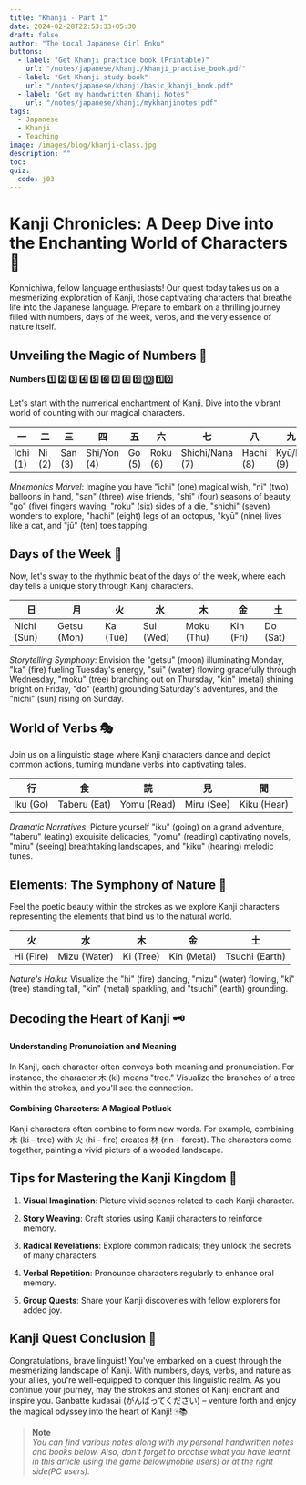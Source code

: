 ```yaml
---
title: "Khanji - Part 1"
date: 2024-02-28T22:53:33+05:30
draft: false
author: "The Local Japanese Girl Enku"
buttons:
  - label: "Get Khanji practice book (Printable)"
    url: "/notes/japanese/khanji/khanji_practise_book.pdf"
  - label: "Get Khanji study book"
    url: "/notes/japanese/khanji/basic_khanji_book.pdf"
  - label: "Get my handwritten Khanji Notes"
    url: "/notes/japanese/khanji/mykhanjinotes.pdf"
tags:
  - Japanese
  - Khanji
  - Teaching
image: /images/blog/khanji-class.jpg
description: ""
toc:
quiz:
  code: j03
---
```



# Kanji Chronicles: A Deep Dive into the Enchanting World of Characters 🎎

Konnichiwa, fellow language enthusiasts! Our quest today takes us on a mesmerizing exploration of Kanji, those captivating characters that breathe life into the Japanese language. Prepare to embark on a thrilling journey filled with numbers, days of the week, verbs, and the very essence of nature itself.

## Unveiling the Magic of Numbers 🎲

#### Numbers 1️⃣ 2️⃣ 3️⃣ 4️⃣ 5️⃣ 6️⃣ 7️⃣ 8️⃣ 9️⃣  🔟  1️⃣0️⃣

Let's start with the numerical enchantment of Kanji. Dive into the vibrant world of counting with our magical characters.

| 一 | 二 | 三 | 四 | 五 | 六 | 七 | 八 | 九 | 十 |
|---|---|---|---|---|---|---|---|---|---|
| Ichi (1) | Ni (2) | San (3) | Shi/Yon (4) | Go (5) | Roku (6) | Shichi/Nana (7) | Hachi (8) | Kyū/Ku (9) | Jū (10) |

_Mnemonics Marvel_: Imagine you have "ichi" (one) magical wish, "ni" (two) balloons in hand, "san" (three) wise friends, "shi" (four) seasons of beauty, "go" (five) fingers waving, "roku" (six) sides of a die, "shichi" (seven) wonders to explore, "hachi" (eight) legs of an octopus, "kyū" (nine) lives like a cat, and "jū" (ten) toes tapping.

## Days of the Week 📅

Now, let's sway to the rhythmic beat of the days of the week, where each day tells a unique story through Kanji characters.

|  日 |月 | 火 | 水 | 木 | 金 | 土 |
|---|---|---|---|---|---|---|
| Nichi (Sun) |Getsu (Mon) | Ka (Tue) | Sui (Wed) | Moku (Thu) | Kin (Fri) | Do (Sat) | 

_Storytelling Symphony_: Envision the "getsu" (moon) illuminating Monday, "ka" (fire) fueling Tuesday's energy, "sui" (water) flowing gracefully through Wednesday, "moku" (tree) branching out on Thursday, "kin" (metal) shining bright on Friday, "do" (earth) grounding Saturday's adventures, and the "nichi" (sun) rising on Sunday.

## World of Verbs 🎭

Join us on a linguistic stage where Kanji characters dance and depict common actions, turning mundane verbs into captivating tales.

| 行 | 食 | 読 | 見 | 聞 |
|---|---|---|---|---|
| Iku (Go) | Taberu (Eat) | Yomu (Read) | Miru (See) | Kiku (Hear) |

_Dramatic Narratives_: Picture yourself "iku" (going) on a grand adventure, "taberu" (eating) exquisite delicacies, "yomu" (reading) captivating novels, "miru" (seeing) breathtaking landscapes, and "kiku" (hearing) melodic tunes.

## Elements: The Symphony of Nature 🌳

Feel the poetic beauty within the strokes as we explore Kanji characters representing the elements that bind us to the natural world.

| 火 | 水 | 木 | 金 | 土 |
|---|---|---|---|---|
| Hi (Fire) | Mizu (Water) | Ki (Tree) | Kin (Metal) | Tsuchi (Earth) |

_Nature's Haiku_: Visualize the "hi" (fire) dancing, "mizu" (water) flowing, "ki" (tree) standing tall, "kin" (metal) sparkling, and "tsuchi" (earth) grounding.

## Decoding the Heart of Kanji 🗝️

#### Understanding Pronunciation and Meaning

In Kanji, each character often conveys both meaning and pronunciation. For instance, the character 木 (ki) means "tree." Visualize the branches of a tree within the strokes, and you'll see the connection.

#### Combining Characters: A Magical Potluck

Kanji characters often combine to form new words. For example, combining 木 (ki - tree) with 火 (hi - fire) creates 林 (rin - forest). The characters come together, painting a vivid picture of a wooded landscape.

## Tips for Mastering the Kanji Kingdom 🌟

1. **Visual Imagination**: Picture vivid scenes related to each Kanji character.
  
2. **Story Weaving**: Craft stories using Kanji characters to reinforce memory.

3. **Radical Revelations**: Explore common radicals; they unlock the secrets of many characters.

4. **Verbal Repetition**: Pronounce characters regularly to enhance oral memory.

5. **Group Quests**: Share your Kanji discoveries with fellow explorers for added joy.

## Kanji Quest Conclusion 🌌

Congratulations, brave linguist! You've embarked on a quest through the mesmerizing landscape of Kanji. With numbers, days, verbs, and nature as your allies, you're well-equipped to conquer this linguistic realm. As you continue your journey, may the strokes and stories of Kanji enchant and inspire you. Ganbatte kudasai (がんばってください) – venture forth and enjoy the magical odyssey into the heart of Kanji! 🀄📚


> **Note** <br> *You can find various notes along with my personal handwritten notes and books below. Also, don't forget to practise what you have learnt in this article using the game below(mobile users) or at the right side(PC users).*
